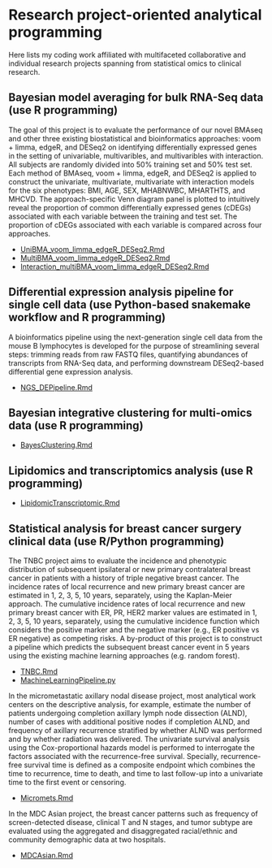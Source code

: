 # Research project-oriented analytical programming

Here lists my coding work affiliated with multifaceted collaborative and individual research projects spanning from statistical omics to clinical research.


## **Bayesian model averaging for bulk RNA-Seq data (use R programming)**
The goal of this project is to evaluate the performance  of our novel BMAseq and other three existing biostatistical and bioinformatics approaches: voom + limma, edgeR, and DESeq2 on identifying differentially expressed genes in the setting of univariable, multivaribles, and multivaribles with interaction. All subjects are randomly divided into 50% training set and 50% test set. Each method of BMAseq,  voom + limma, edgeR, and DESeq2 is applied to construct the univariate, multivariate, multivariate with interaction models for the six phenotypes: BMI, AGE, SEX, MHABNWBC, MHARTHTS, and MHCVD. The approach-specific Venn diagram panel is plotted to intuitively reveal the proportion of common differentially expressed genes (cDEGs) associated with each variable between the training and test set. The proportion of cDEGs associated with each variable is compared across four approaches.

- [UniBMA_voom_limma_edgeR_DESeq2.Rmd](UniBMA_voom_limma_edgeR_DESeq2.Rmd)
- [MultiBMA_voom_limma_edgeR_DESeq2.Rmd](MultiBMA_voom_limma_edgeR_DESeq2.Rmd)
- [Interaction_multiBMA_voom_limma_edgeR_DESeq2.Rmd](Interaction_multiBMA_voom_limma_edgeR_DESeq2.Rmd)
  
## **Differential expression analysis pipeline for single cell data (use Python-based snakemake workflow and R programming)**
A bioinformatics pipeline using the next-generation single cell data from the mouse B lymphocytes is developed for the purpose of streamlining several steps: trimming reads from raw FASTQ files, quantifying abundances of transcripts from RNA-Seq data, and performing downstream DESeq2-based differential gene expression analysis.
  - [NGS_DEPipeline.Rmd](NGS_DEPipeline.Rmd)

## **Bayesian integrative clustering for multi-omics data (use R programming)**
  - [BayesClustering.Rmd](BayesClustering.Rmd)
 
## **Lipidomics and transcriptomics analysis (use R programming)**
  - [LipidomicTranscriptomic.Rmd](LipidomicTranscriptomic.Rmd)

## **Statistical analysis for breast cancer surgery clinical data (use R/Python programming)**
The TNBC project aims to evaluate the incidence and phenotypic distribution of subsequent ipsilateral or new primary contralateral breast cancer in patients with a history of triple negative breast cancer. The incidence rates of local recurrence and new primary breast cancer are estimated in 1, 2, 3, 5, 10 years, separately, using the Kaplan-Meier approach. The cumulative incidence rates of local recurrence and new primary breast cancer with ER, PR, HER2 marker values are estimated in 1, 2, 3, 5, 10 years, separately, using the cumulative incidence function which considers the positive marker and the negative marker (e.g., ER positive vs ER negative) as competing risks. A by-product of this project is to construct a pipeline which predicts the subsequent breast cancer event in 5 years using the existing machine learning approaches (e.g. random forest).

- [TNBC.Rmd](TNBC.Rmd)
- [MachineLearningPipeline.py](MachineLearningPipeline.py)

In the micrometastatic axillary nodal disease project, most analytical work centers on the descriptive analysis, for example, estimate the number of patients undergoing completion axillary lymph node dissection (ALND), number of cases with additional positive nodes if completion ALND, and frequency of axillary recurrence stratified by whether ALND was performed and by whether radiation was delivered. The univariate survival analysis using the Cox-proportional hazards model is performed to interrogate the factors associated with the recurrence-free survival. Specially, recurrence-free survival time is defined as a composite endpoint which combines the time to recurrence, time to death, and time to last follow-up into a univariate time to the first event or censoring. 

- [Micromets.Rmd](Micromets.Rmd)

In the MDC Asian project, the breast cancer patterns such as frequency of screen-detected disease, clinical T and N stages, and tumor subtype are evaluated using the aggregated and disaggregated racial/ethnic and community demographic data at two hospitals.
- [MDCAsian.Rmd](MDCAsian.Rmd)
